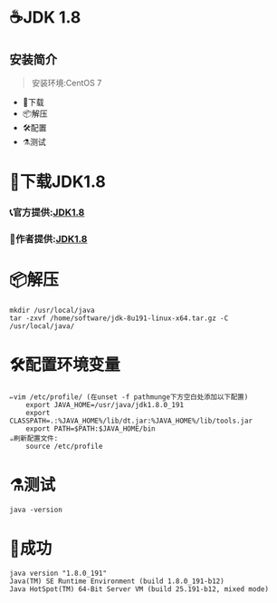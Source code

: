 # ☕JDK 1.8
## 安装简介
> 安装环境:CentOS 7
- 🚬下载
- 📦解压
- 🛠配置
- ⚗测试
# 🚬下载JDK1.8
 ###  📞官方提供:[JDK1.8](https://www.oracle.com/java/technologies/javase/javase-jdk8-downloads.html)
 ###  🤝作者提供:[JDK1.8](https://shushun.oss-cn-shenzhen.aliyuncs.com/software/jdk-8u191-linux-x64.tar.gz)
# 📦解压   
    mkdir /usr/local/java
    tar -zxvf /home/software/jdk-8u191-linux-x64.tar.gz -C /usr/local/java/
# 🛠配置环境变量
    ✏vim /etc/profile/ (在unset -f pathmunge下方空白处添加以下配置)
        export JAVA_HOME=/usr/java/jdk1.8.0_191
        export CLASSPATH=.:%JAVA_HOME%/lib/dt.jar:%JAVA_HOME%/lib/tools.jar  
        export PATH=$PATH:$JAVA_HOME/bin
    ☕刷新配置文件:
        source /etc/profile
# ⚗测试
    java -version
# 🌈成功
    java version "1.8.0_191"
    Java(TM) SE Runtime Environment (build 1.8.0_191-b12)
    Java HotSpot(TM) 64-Bit Server VM (build 25.191-b12, mixed mode)
        

